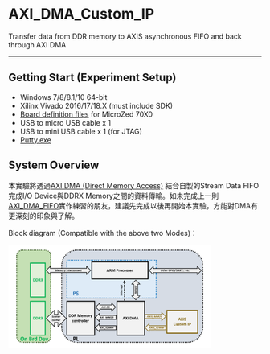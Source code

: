 # AXI_DMA_Custom_IP
Transfer data from DDR memory to AXIS asynchronous FIFO and back through AXI DMA
***
## Getting Start (Experiment Setup)
+ Windows 7/8/8.1/10 64-bit
+ Xilinx Vivado 2016/17/18.X (must include SDK)
+ [Board definition files](http://microzed.org/support/documentation/1519) for MicroZed 70X0
+ USB to micro USB cable x 1 
+ USB to mini USB cable x 1 (for JTAG)
+ [Putty.exe](https://www.chiark.greenend.org.uk/~sgtatham/putty/latest.html)

## System Overview
本實驗將透過[AXI DMA (Direct Memory Access)](https://www.xilinx.com/support/documentation/ip_documentation/axi_dma/v7_1/pg021_axi_dma.pdf) 結合自製的Stream Data FIFO完成I/O Device與DDRX Memory之間的資料傳輸。如未完成上一則[AXI_DMA_FIFO](https://github.com/absolutezero2730/AXI_DMA_FIFO)實作練習的朋友，建議先完成以後再開始本實驗，方能對DMA有更深刻的印象與了解。

Block diagram (Compatible with the above two Modes)：

<img src="https://github.com/absolutezero2730/AXI_DMA_Custom_IP/blob/master/picture/Design%20Overview.png" width="80%" height="80%">
